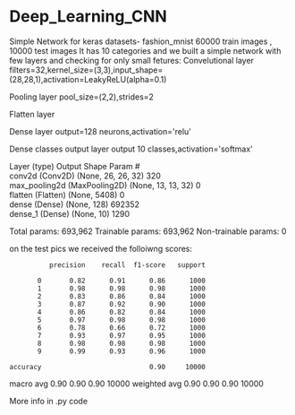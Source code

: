 # Deep_Learning_CNN

Simple Network for keras datasets- fashion_mnist 
60000 train images , 10000 test images
It has 10 categories and we built a simple network with few layers
and checking for only small fetures:
Convelutional layer
filters=32,kernel_size=(3,3),input_shape=(28,28,1),activation=LeakyReLU(alpha=0.1)

Pooling layer
pool_size=(2,2),strides=2

Flatten layer


Dense layer
output=128 neurons,activation='relu'

Dense classes output layer
output 10 classes,activation='softmax'

Layer (type)                 Output Shape              Param #   
conv2d (Conv2D)              (None, 26, 26, 32)        320       
max_pooling2d (MaxPooling2D) (None, 13, 13, 32)        0         
flatten (Flatten)            (None, 5408)              0         
dense (Dense)                (None, 128)               692352    
dense_1 (Dense)              (None, 10)                1290     

Total params: 693,962
Trainable params: 693,962
Non-trainable params: 0


on the test pics we received the folloiwng scores:

              precision    recall  f1-score   support

           0       0.82      0.91      0.86      1000
           1       0.98      0.98      0.98      1000
           2       0.83      0.86      0.84      1000
           3       0.87      0.92      0.90      1000
           4       0.86      0.82      0.84      1000
           5       0.97      0.98      0.98      1000
           6       0.78      0.66      0.72      1000
           7       0.93      0.97      0.95      1000
           8       0.98      0.98      0.98      1000
           9       0.99      0.93      0.96      1000

    accuracy                           0.90     10000
   macro avg       0.90      0.90      0.90     10000
weighted avg       0.90      0.90      0.90     10000

More info in .py code
